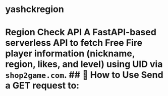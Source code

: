 # yashckregion
# Region Check API  A FastAPI-based serverless API to fetch Free Fire player information (nickname, region, likes, and level) using UID via `shop2game.com`.  ## 🧪 How to Use  Send a **GET** request to:
